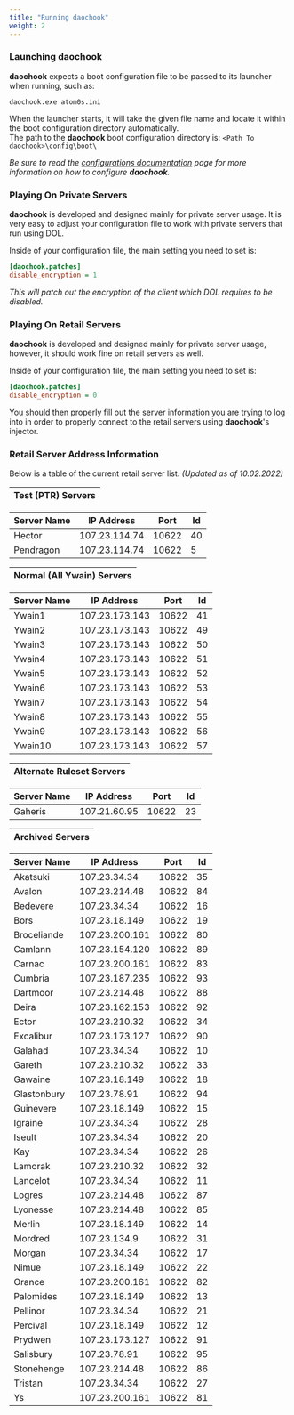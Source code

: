 ```yaml
---
title: "Running daochook"
weight: 2
---
```


### Launching daochook

**daochook** expects a boot configuration file to be passed to its launcher when running, such as:

```
daochook.exe atom0s.ini
```

When the launcher starts, it will take the given file name and locate it within the boot configuration directory automatically.\
The path to the **daochook** boot configuration directory is: `<Path To daochook>\config\boot\`

_Be sure to read the [configurations documentation](/usage/configurations/) page for more information on how to configure **daochook**._

### Playing On Private Servers

**daochook** is developed and designed mainly for private server usage. It is very easy to adjust your configuration file to work with private servers that run using DOL.

Inside of your configuration file, the main setting you need to set is:

```ini
[daochook.patches]
disable_encryption = 1
```

_This will patch out the encryption of the client which DOL requires to be disabled._

### Playing On Retail Servers

**daochook** is developed and designed mainly for private server usage, however, it should work fine on retail servers as well.

Inside of your configuration file, the main setting you need to set is:

```ini
[daochook.patches]
disable_encryption = 0
```

You should then properly fill out the server information you are trying to log into in order to properly connect to the retail servers using **daochook**'s injector.

### Retail Server Address Information

Below is a table of the current retail server list. _(Updated as of 10.02.2022)_

| Test (PTR) Servers |
| --- |

| Server Name | IP Address | Port | Id |
| --- | --- | --- | --- |
| Hector        | 107.23.114.74     | 10622 | 40    |
| Pendragon     | 107.23.114.74     | 10622 | 5     |

| Normal (All Ywain) Servers |
| --- |

| Server Name | IP Address | Port | Id |
| --- | --- | --- | --- |
| Ywain1        | 107.23.173.143    | 10622 | 41    |
| Ywain2        | 107.23.173.143    | 10622 | 49    |
| Ywain3        | 107.23.173.143    | 10622 | 50    |
| Ywain4        | 107.23.173.143    | 10622 | 51    |
| Ywain5        | 107.23.173.143    | 10622 | 52    |
| Ywain6        | 107.23.173.143    | 10622 | 53    |
| Ywain7        | 107.23.173.143    | 10622 | 54    |
| Ywain8        | 107.23.173.143    | 10622 | 55    |
| Ywain9        | 107.23.173.143    | 10622 | 56    |
| Ywain10       | 107.23.173.143    | 10622 | 57    |

| Alternate Ruleset Servers |
| --- |

| Server Name | IP Address | Port | Id |
| --- | --- | --- | --- |
| Gaheris       | 107.21.60.95      | 10622 | 23    |

| Archived Servers |
| --- |

| Server Name | IP Address | Port | Id |
| --- | --- | --- | --- |
| Akatsuki      | 107.23.34.34      | 10622 | 35    |
| Avalon        | 107.23.214.48     | 10622 | 84    |
| Bedevere      | 107.23.34.34      | 10622 | 16    |
| Bors          | 107.23.18.149     | 10622 | 19    |
| Broceliande   | 107.23.200.161    | 10622 | 80    |
| Camlann       | 107.23.154.120    | 10622 | 89    |
| Carnac        | 107.23.200.161    | 10622 | 83    |
| Cumbria       | 107.23.187.235    | 10622 | 93    |
| Dartmoor      | 107.23.214.48     | 10622 | 88    |
| Deira         | 107.23.162.153    | 10622 | 92    |
| Ector         | 107.23.210.32     | 10622 | 34    |
| Excalibur     | 107.23.173.127    | 10622 | 90    |
| Galahad       | 107.23.34.34      | 10622 | 10    |
| Gareth        | 107.23.210.32     | 10622 | 33    |
| Gawaine       | 107.23.18.149     | 10622 | 18    |
| Glastonbury   | 107.23.78.91      | 10622 | 94    |
| Guinevere     | 107.23.18.149     | 10622 | 15    |
| Igraine       | 107.23.34.34      | 10622 | 28    |
| Iseult        | 107.23.34.34      | 10622 | 20    |
| Kay           | 107.23.34.34      | 10622 | 26    |
| Lamorak       | 107.23.210.32     | 10622 | 32    |
| Lancelot      | 107.23.34.34      | 10622 | 11    |
| Logres        | 107.23.214.48     | 10622 | 87    |
| Lyonesse      | 107.23.214.48     | 10622 | 85    |
| Merlin        | 107.23.18.149     | 10622 | 14    |
| Mordred       | 107.23.134.9      | 10622 | 31    |
| Morgan        | 107.23.34.34      | 10622 | 17    |
| Nimue         | 107.23.18.149     | 10622 | 22    |
| Orance        | 107.23.200.161    | 10622 | 82    |
| Palomides     | 107.23.18.149     | 10622 | 13    |
| Pellinor      | 107.23.34.34      | 10622 | 21    |
| Percival      | 107.23.18.149     | 10622 | 12    |
| Prydwen       | 107.23.173.127    | 10622 | 91    |
| Salisbury     | 107.23.78.91      | 10622 | 95    |
| Stonehenge    | 107.23.214.48     | 10622 | 86    |
| Tristan       | 107.23.34.34      | 10622 | 27    |
| Ys            | 107.23.200.161    | 10622 | 81    |